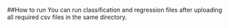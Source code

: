 ##How to run
You can run classification and regression files after uploading all required csv files in the same directory.
